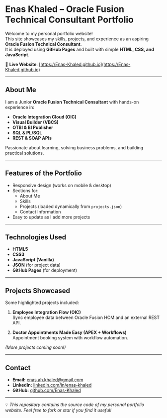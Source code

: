 #  Enas Khaled – Oracle Fusion Technical Consultant Portfolio

Welcome to my personal portfolio website!  
This site showcases my skills, projects, and experience as an aspiring **Oracle Fusion Technical Consultant**.  
It is deployed using **GitHub Pages** and built with simple **HTML, CSS, and JavaScript**.

🔗 **Live Website**: [https://Enas-Khaled.github.io](https://Enas-Khaled.github.io)

---

##  About Me
I am a Junior **Oracle Fusion Technical Consultant** with hands-on experience in:

- **Oracle Integration Cloud (OIC)**
- **Visual Builder (VBCS)**
- **OTBI & BI Publisher**
- **SQL & PL/SQL**
- **REST & SOAP APIs**

Passionate about learning, solving business problems, and building practical solutions.

---

##  Features of the Portfolio
- Responsive design (works on mobile & desktop)
- Sections for:
  - About Me
  - Skills
  - Projects (loaded dynamically from `projects.json`)
  - Contact Information
- Easy to update as I add more projects

---

## Technologies Used
- **HTML5**
- **CSS3**
- **JavaScript (Vanilla)**
- **JSON** (for project data)
- **GitHub Pages** (for deployment)

---

## Projects Showcased
Some highlighted projects included:
1. **Employee Integration Flow (OIC)**  
   Sync employee data between Oracle Fusion HCM and an external REST API.

2. **Doctor Appointments Made Easy (APEX + Workflows)**  
   Appointment booking system with workflow automation.

*(More projects coming soon!)*

---

## Contact
- **Email:** [enas.ah.khaled@gmail.com](mailto:enas.ah.khaled@gmail.com)  
- **LinkedIn:** [linkedin.com/in/enas-khaled](https://www.linkedin.com/in/enas-khaled)  
- **GitHub:** [github.com/Enas-Khaled](https://github.com/Enas-Khaled)

---

💡 *This repository contains the source code of my personal portfolio website. Feel free to fork or star if you find it useful!*
